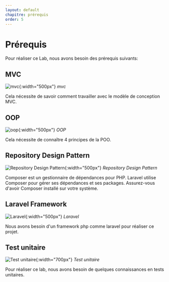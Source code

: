 ```yaml
---
layout: default
chapitre: prérequis
order: 5
---
```


<!-- new slide -->

# Prérequis

<!-- note -->

Pour réaliser ce Lab, nous avons besoin des prérequis suivants:

<!-- new slide -->

## MVC

![mvc](./images/mvc.png){:width="500px"}
*mvc*

<!-- note -->

Cela nécessite de savoir comment travailler avec le modèle de conception MVC.

<!-- new slide -->

## OOP
  
![oop](./images/oop.png){:width="500px"}
*OOP*

<!-- note -->

Cela nécessite de connaître 4 principes de la POO.

<!-- new slide -->

## Repository Design Pattern

![Repository Design Pattern](./images/repository.jpeg){:width="500px"}
*Repository Design Pattern*

<!-- note -->

Composer est un gestionnaire de dépendances pour PHP. Laravel utilise Composer pour gérer ses dépendances et ses packages. Assurez-vous d'avoir Composer installé sur votre système.

<!-- new slide -->

## Laravel Framework

![Laravel](./images/laravel.png){:width="500px"}
*Laravel*

<!-- note -->

Nous avons besoin d'un framework php comme laravel pour réaliser ce projet.

<!-- new slide -->

## Test unitaire

![Test unitaire](./images/unit-test.png){:width="700px"}
*Test unitaire*

<!-- note -->

Pour réaliser ce lab, nous avons besoin de quelques connaissances en tests unitaires.

